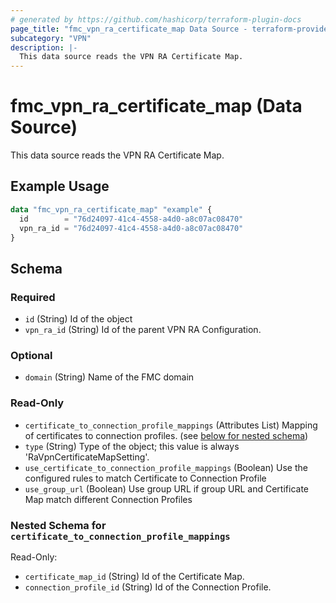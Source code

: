 ```yaml
---
# generated by https://github.com/hashicorp/terraform-plugin-docs
page_title: "fmc_vpn_ra_certificate_map Data Source - terraform-provider-fmc"
subcategory: "VPN"
description: |-
  This data source reads the VPN RA Certificate Map.
---
```


# fmc_vpn_ra_certificate_map (Data Source)

This data source reads the VPN RA Certificate Map.

## Example Usage

```terraform
data "fmc_vpn_ra_certificate_map" "example" {
  id        = "76d24097-41c4-4558-a4d0-a8c07ac08470"
  vpn_ra_id = "76d24097-41c4-4558-a4d0-a8c07ac08470"
}
```

<!-- schema generated by tfplugindocs -->
## Schema

### Required

- `id` (String) Id of the object
- `vpn_ra_id` (String) Id of the parent VPN RA Configuration.

### Optional

- `domain` (String) Name of the FMC domain

### Read-Only

- `certificate_to_connection_profile_mappings` (Attributes List) Mapping of certificates to connection profiles. (see [below for nested schema](#nestedatt--certificate_to_connection_profile_mappings))
- `type` (String) Type of the object; this value is always 'RaVpnCertificateMapSetting'.
- `use_certificate_to_connection_profile_mappings` (Boolean) Use the configured rules to match Certificate to Connection Profile
- `use_group_url` (Boolean) Use group URL if group URL and Certificate Map match different Connection Profiles

<a id="nestedatt--certificate_to_connection_profile_mappings"></a>
### Nested Schema for `certificate_to_connection_profile_mappings`

Read-Only:

- `certificate_map_id` (String) Id of the Certificate Map.
- `connection_profile_id` (String) Id of the Connection Profile.
